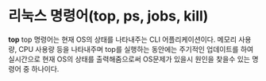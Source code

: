# 리눅스 명령어(top, ps, jobs, kill)

**top**
top 명령어는 현재 OS의 상태를 나타내주는 CLI 어플리케이션이다.
메모리 사용량, CPU 사용량 등을 나타내주며 top를 실행하는 동안에는 주기적인 업데이트를 하여 실시간으로 현재 OS의 상태를 출력해줌으로써 OS문제가 있을시 원인을 찾을수 있는 명령어 중 하나이다.



